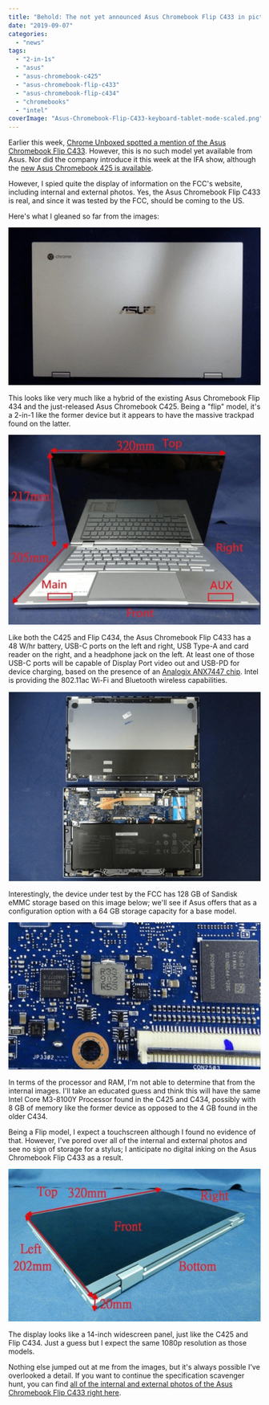 ```yaml
---
title: "Behold: The not yet announced Asus Chromebook Flip C433 in pictures"
date: "2019-09-07"
categories: 
  - "news"
tags: 
  - "2-in-1s"
  - "asus"
  - "asus-chromebook-c425"
  - "asus-chromebook-flip-c433"
  - "asus-chromebook-flip-c434"
  - "chromebooks"
  - "intel"
coverImage: "Asus-Chromebook-Flip-C433-keyboard-tablet-mode-scaled.png"
---
```


Earlier this week, [Chrome Unboxed spotted a mention of the Asus Chromebook Flip C433](https://chromeunboxed.com/asus-may-reveal-a-new-chromebook-flip-this-week-at-ifa-berlin/). However, this is no such model yet available from Asus. Nor did the company introduce it this week at the IFA show, although the [new Asus Chromebook 425 is available](https://www.aboutchromebooks.com/news/asus-chromebook-c425-price-specifications-availability/).

However, I spied quite the display of information on the FCC's website, including internal and external photos. Yes, the Asus Chromebook Flip C433 is real, and since it was tested by the FCC, should be coming to the US.

Here's what I gleaned so far from the images:

![](images/Asus-Chromebook-Flip-C433-top-1024x637-1.jpg)

This looks like very much like a hybrid of the existing Asus Chromebook Flip 434 and the just-released Asus Chromebook C425. Being a "flip" model, it's a 2-in-1 like the former device but it appears to have the massive trackpad found on the latter.

![](images/Asus-Chromebook-Flip-C433-trackpad-1024x769-1.jpg)

Like both the C425 and Flip C434, the Asus Chromebook Flip C433 has a 48 W/hr battery, USB-C ports on the left and right, USB Type-A and card reader on the right, and a headphone jack on the left. At least one of those USB-C ports will be capable of Display Port video out and USB-PD for device charging, based on the presence of an [Analogix ANX7447 chip](https://www.analogix.com/en/products/switchesmultiplexers/anx7447). Intel is providing the 802.11ac Wi-Fi and Bluetooth wireless capabilities.

![](images/Asus-Chromebook-Flip-C433-battery-1-1024x768-1.jpg)

Interestingly, the device under test by the FCC has 128 GB of Sandisk eMMC storage based on this image below; we'll see if Asus offers that as a configuration option with a 64 GB storage capacity for a base model.

![](images/Asus-Chromebook-Flip-C433-storage-1024x596-1.jpg)

In terms of the processor and RAM, I'm not able to determine that from the internal images. I'll take an educated guess and think this will have the same Intel Core M3-8100Y Processor found in the C425 and C434, possibly with 8 GB of memory like the former device as opposed to the 4 GB found in the older C434.

Being a Flip model, I expect a touchscreen although I found no evidence of that. However, I've pored over all of the internal and external photos and see no sign of storage for a stylus; I anticipate no digital inking on the Asus Chromebook Flip C433 as a result.

![](images/Asus-Chromebook-Flip-C433-screen-tablet-mode-1024x616-1.jpg)

The display looks like a 14-inch widescreen panel, just like the C425 and Flip C434. Just a guess but I expect the same 1080p resolution as those models.

Nothing else jumped out at me from the images, but it's always possible I've overlooked a detail. If you want to continue the specification scavenger hunt, you can find [all of the internal and external photos of the Asus Chromebook Flip C433 right here](https://apps.fcc.gov/oetcf/eas/reports/ViewExhibitReport.cfm?mode=Exhibits&RequestTimeout=500&calledFromFrame=N&application_id=3d6zeAYFaEV2DmkaiSQjyg%3D%3D&fcc_id=MSQ7265D2).
